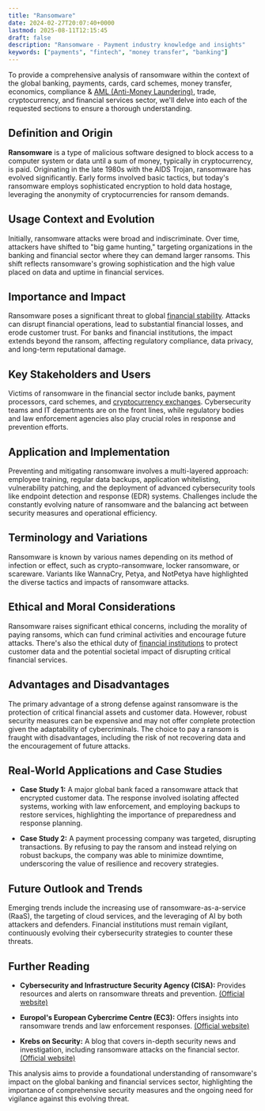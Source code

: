 ```yaml
---
title: "Ransomware"
date: 2024-02-27T20:07:40+0000
lastmod: 2025-08-11T12:15:45
draft: false
description: "Ransomware - Payment industry knowledge and insights"
keywords: ["payments", "fintech", "money transfer", "banking"]
---
```


To provide a comprehensive analysis of ransomware within the context of the global banking, payments, cards, card schemes, money transfer, economics, compliance & [AML (Anti-Money Laundering)](https://faisalkhanllc.xyz/resources/payments-wiki/a/anti-money-laundering-aml/), trade, cryptocurrency, and financial services sector, we'll delve into each of the requested sections to ensure a thorough understanding.

## Definition and Origin

**Ransomware** is a type of malicious software designed to block access to a computer system or data until a sum of money, typically in cryptocurrency, is paid. Originating in the late 1980s with the AIDS Trojan, ransomware has evolved significantly. Early forms involved basic tactics, but today's ransomware employs sophisticated encryption to hold data hostage, leveraging the anonymity of cryptocurrencies for ransom demands.

## Usage Context and Evolution

Initially, ransomware attacks were broad and indiscriminate. Over time, attackers have shifted to "big game hunting," targeting organizations in the banking and financial sector where they can demand larger ransoms. This shift reflects ransomware's growing sophistication and the high value placed on data and uptime in financial services.

## Importance and Impact

Ransomware poses a significant threat to global [financial stability](https://faisalkhanllc.xyz/resources/payments-wiki/f/financial-stability/). Attacks can disrupt financial operations, lead to substantial financial losses, and erode customer trust. For banks and financial institutions, the impact extends beyond the ransom, affecting regulatory compliance, data privacy, and long-term reputational damage.

## Key Stakeholders and Users

Victims of ransomware in the financial sector include banks, payment processors, card schemes, and [cryptocurrency exchanges](https://faisalkhanllc.xyz/resources/payments-wiki/c/cryptocurrency-exchanges/). Cybersecurity teams and IT departments are on the front lines, while regulatory bodies and law enforcement agencies also play crucial roles in response and prevention efforts.

## Application and Implementation

Preventing and mitigating ransomware involves a multi-layered approach: employee training, regular data backups, application whitelisting, vulnerability patching, and the deployment of advanced cybersecurity tools like endpoint detection and response (EDR) systems. Challenges include the constantly evolving nature of ransomware and the balancing act between security measures and operational efficiency.

## Terminology and Variations

Ransomware is known by various names depending on its method of infection or effect, such as crypto-ransomware, locker ransomware, or scareware. Variants like WannaCry, Petya, and NotPetya have highlighted the diverse tactics and impacts of ransomware attacks.

## Ethical and Moral Considerations

Ransomware raises significant ethical concerns, including the morality of paying ransoms, which can fund criminal activities and encourage future attacks. There's also the ethical duty of [financial institutions](https://faisalkhanllc.xyz/resources/payments-wiki/f/financial-institution-fi/) to protect customer data and the potential societal impact of disrupting critical financial services.

## Advantages and Disadvantages

The primary advantage of a strong defense against ransomware is the protection of critical financial assets and customer data. However, robust security measures can be expensive and may not offer complete protection given the adaptability of cybercriminals. The choice to pay a ransom is fraught with disadvantages, including the risk of not recovering data and the encouragement of future attacks.

## Real-World Applications and Case Studies

- **Case Study 1:** A major global bank faced a ransomware attack that encrypted customer data. The response involved isolating affected systems, working with law enforcement, and employing backups to restore services, highlighting the importance of preparedness and response planning.

- **Case Study 2:** A payment processing company was targeted, disrupting transactions. By refusing to pay the ransom and instead relying on robust backups, the company was able to minimize downtime, underscoring the value of resilience and recovery strategies.

## Future Outlook and Trends

Emerging trends include the increasing use of ransomware-as-a-service (RaaS), the targeting of cloud services, and the leveraging of AI by both attackers and defenders. Financial institutions must remain vigilant, continuously evolving their cybersecurity strategies to counter these threats.

## Further Reading

- **Cybersecurity and Infrastructure Security Agency (CISA):** Provides resources and alerts on ransomware threats and prevention. [(Official website)](https://www.cisa.gov/)

- **Europol's European Cybercrime Centre (EC3):** Offers insights into ransomware trends and law enforcement responses. [(Official website)](https://www.europol.europa.eu/about-europol/european-cybercrime-centre-ec3)

- **Krebs on Security:** A blog that covers in-depth security news and investigation, including ransomware attacks on the financial sector. [(Official website)](https://krebsonsecurity.com/)

This analysis aims to provide a foundational understanding of ransomware's impact on the global banking and financial services sector, highlighting the importance of comprehensive security measures and the ongoing need for vigilance against this evolving threat.